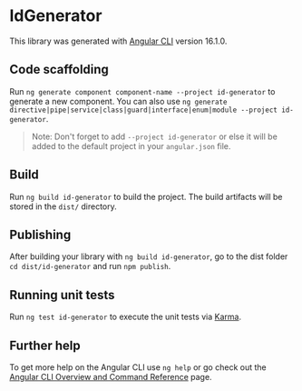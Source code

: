 # IdGenerator

This library was generated with [Angular CLI](https://github.com/angular/angular-cli) version 16.1.0.

## Code scaffolding

Run `ng generate component component-name --project id-generator` to generate a new component. You can also use `ng generate directive|pipe|service|class|guard|interface|enum|module --project id-generator`.
> Note: Don't forget to add `--project id-generator` or else it will be added to the default project in your `angular.json` file. 

## Build

Run `ng build id-generator` to build the project. The build artifacts will be stored in the `dist/` directory.

## Publishing

After building your library with `ng build id-generator`, go to the dist folder `cd dist/id-generator` and run `npm publish`.

## Running unit tests

Run `ng test id-generator` to execute the unit tests via [Karma](https://karma-runner.github.io).

## Further help

To get more help on the Angular CLI use `ng help` or go check out the [Angular CLI Overview and Command Reference](https://angular.io/cli) page.
